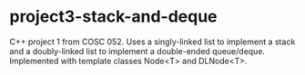 # project3-stack-and-deque
C++ project 1 from COSC 052. Uses a singly-linked list to implement a stack and a doubly-linked list to implement a double-ended queue/deque. Implemented with template classes Node&lt;T> and DLNode&lt;T>.
